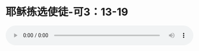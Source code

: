 # 耶稣拣选使徒-可3：13-19

<audio style="width: 100%;" preload="false" controls controlslist="nodownload"><source src="http://file.simai.life/audio/mp3/old/24552.mp3" type="audio/mpeg">Your browser does not support the audio element.</audio>


